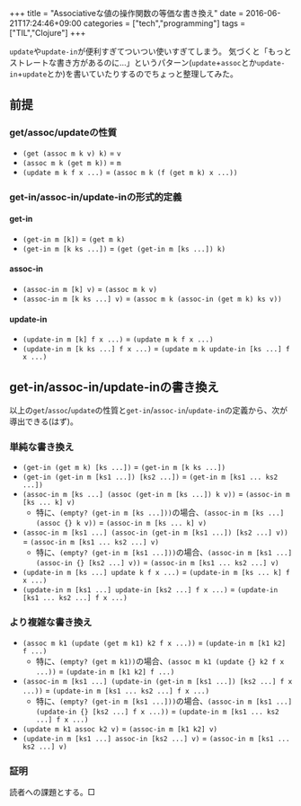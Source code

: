 +++
title = "Associativeな値の操作関数の等価な書き換え"
date = 2016-06-21T17:24:46+09:00
categories = ["tech","programming"]
tags = ["TIL","Clojure"]
+++

`update`や`update-in`が便利すぎてついつい使いすぎてしまう。
気づくと「もっとストレートな書き方があるのに…」というパターン(`update`+`assoc`とか`update-in`+`update`とか)を書いていたりするのでちょっと整理してみた。

<!--more-->

## 前提
### get/assoc/updateの性質
- `(get (assoc m k v) k)` = `v`
- `(assoc m k (get m k))` = `m`
- `(update m k f x ...)` = `(assoc m k (f (get m k) x ...))`

### get-in/assoc-in/update-inの形式的定義

#### get-in
- `(get-in m [k])` = `(get m k)`
- `(get-in m [k ks ...])` = `(get (get-in m [ks ...]) k)`

#### assoc-in
- `(assoc-in m [k] v)` = `(assoc m k v)`
- `(assoc-in m [k ks ...] v)` = `(assoc m k (assoc-in (get m k) ks v))`

#### update-in
- `(update-in m [k] f x ...)` = `(update m k f x ...)`
- `(update-in m [k ks ...] f x ...)` = `(update m k update-in [ks ...] f x ...)`

## get-in/assoc-in/update-inの書き換え
以上の`get`/`assoc`/`update`の性質と`get-in`/`assoc-in`/`update-in`の定義から、次が導出できる(はず)。

### 単純な書き換え
- `(get-in (get m k) [ks ...])` = `(get-in m [k ks ...])`
- `(get-in (get-in m [ks1 ...]) [ks2 ...])` = `(get-in m [ks1 ... ks2 ...])`
- `(assoc-in m [ks ...] (assoc (get-in m [ks ...]) k v))` = `(assoc-in m [ks ... k] v)`
    - 特に、`(empty? (get-in m [ks ...]))`の場合、`(assoc-in m [ks ...] (assoc {} k v))` = `(assoc-in m [ks ... k] v)`
- `(assoc-in m [ks1 ...] (assoc-in (get-in m [ks1 ...]) [ks2 ...] v))` = `(assoc-in m [ks1 ... ks2 ...] v)`
    - 特に、`(empty? (get-in m [ks1 ...]))`の場合、`(assoc-in m [ks1 ...] (assoc-in {} [ks2 ...] v))` = `(assoc-in m [ks1 ... ks2 ...] v)`
- `(update-in m [ks ...] update k f x ...)` = `(update-in m [ks ... k] f x ...)`
- `(update-in m [ks1 ...] update-in [ks2 ...] f x ...)` = `(update-in [ks1 ... ks2 ...] f x ...)`

### より複雑な書き換え
- `(assoc m k1 (update (get m k1) k2 f x ...))` = `(update-in m [k1 k2] f ...)`
    - 特に、`(empty? (get m k1))`の場合、`(assoc m k1 (update {} k2 f x ...))` = `(update-in m [k1 k2] f ...)`
- `(assoc-in m [ks1 ...] (update-in (get-in m [ks1 ...]) [ks2 ...] f x ...))` = `(update-in m [ks1 ... ks2 ...] f x ...)`
    - 特に、`(empty? (get-in m [ks1 ...]))`の場合、`(assoc-in m [ks1 ...] (update-in {} [ks2 ...] f x ...))` = `(update-in m [ks1 ... ks2 ...] f x ...)`
- `(update m k1 assoc k2 v)` = `(assoc-in m [k1 k2] v)`
- `(update-in m [ks1 ...] assoc-in [ks2 ...] v)` = `(assoc-in m [ks1 ... ks2 ...] v)`

### 証明
読者への課題とする。□
